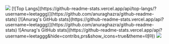 <img src="https://capsule-render.vercel.app/api?type=모양&color=색상코드&height=높이&section=header&text=텍스트&fontSize=텍스트크기" />
[![Top Langs](https://github-readme-stats.vercel.app/api/top-langs/?username=leetaggg)](https://github.com/anuraghazra/github-readme-stats)
[![Anurag's GitHub stats](https://github-readme-stats.vercel.app/api?username=leetaggg)](https://github.com/anuraghazra/github-readme-stats)
![Anurag's GitHub stats](https://github-readme-stats.vercel.app/api?username=leetaggg&hide=contribs,prs&show_icons=true&theme=테마)
<img src="https://capsule-render.vercel.app/api?type=모양&color=색상코드&height=높이&section=footer&text=텍스트&fontSize=텍스트크기" />
